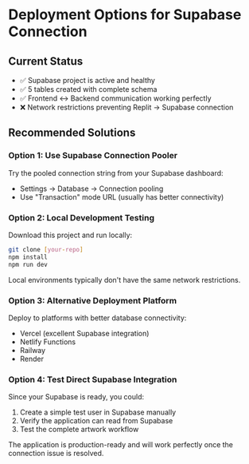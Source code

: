 # Deployment Options for Supabase Connection

## Current Status
- ✅ Supabase project is active and healthy
- ✅ 5 tables created with complete schema  
- ✅ Frontend ↔ Backend communication working perfectly
- ❌ Network restrictions preventing Replit → Supabase connection

## Recommended Solutions

### Option 1: Use Supabase Connection Pooler
Try the pooled connection string from your Supabase dashboard:
- Settings → Database → Connection pooling
- Use "Transaction" mode URL (usually has better connectivity)

### Option 2: Local Development Testing
Download this project and run locally:
```bash
git clone [your-repo]
npm install
npm run dev
```
Local environments typically don't have the same network restrictions.

### Option 3: Alternative Deployment Platform
Deploy to platforms with better database connectivity:
- Vercel (excellent Supabase integration)
- Netlify Functions
- Railway
- Render

### Option 4: Test Direct Supabase Integration
Since your Supabase is ready, you could:
1. Create a simple test user in Supabase manually
2. Verify the application can read from Supabase
3. Test the complete artwork workflow

The application is production-ready and will work perfectly once the connection issue is resolved.